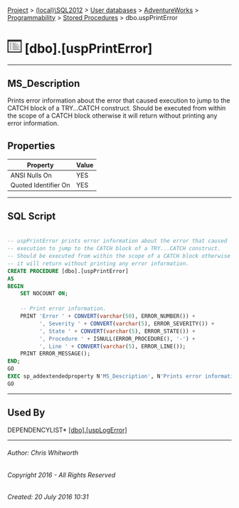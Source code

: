 #### 

[Project](../../../../../index.md) > [(local)\\SQL2012](../../../../index.md) > [User databases](../../../index.md) > [AdventureWorks](../../index.md) > [Programmability](../index.md) > [Stored Procedures](Stored_Procedures.md) > dbo.uspPrintError

# ![Stored Procedures](../../../../../Images/StoredProcedure32.png) [dbo].[uspPrintError]

---

## <a name="#description"></a>MS_Description

Prints error information about the error that caused execution to jump to the CATCH block of a TRY...CATCH construct. Should be executed from within the scope of a CATCH block otherwise it will return without printing any error information.

## <a name="#properties"></a>Properties

| Property | Value |
|---|---|
| ANSI Nulls On | YES |
| Quoted Identifier On | YES |


---

## <a name="#sqlscript"></a>SQL Script

```sql

-- uspPrintError prints error information about the error that caused 
-- execution to jump to the CATCH block of a TRY...CATCH construct. 
-- Should be executed from within the scope of a CATCH block otherwise 
-- it will return without printing any error information.
CREATE PROCEDURE [dbo].[uspPrintError] 
AS
BEGIN
    SET NOCOUNT ON;

    -- Print error information. 
    PRINT 'Error ' + CONVERT(varchar(50), ERROR_NUMBER()) +
          ', Severity ' + CONVERT(varchar(5), ERROR_SEVERITY()) +
          ', State ' + CONVERT(varchar(5), ERROR_STATE()) + 
          ', Procedure ' + ISNULL(ERROR_PROCEDURE(), '-') + 
          ', Line ' + CONVERT(varchar(5), ERROR_LINE());
    PRINT ERROR_MESSAGE();
END;
GO
EXEC sp_addextendedproperty N'MS_Description', N'Prints error information about the error that caused execution to jump to the CATCH block of a TRY...CATCH construct. Should be executed from within the scope of a CATCH block otherwise it will return without printing any error information.', 'SCHEMA', N'dbo', 'PROCEDURE', N'uspPrintError', NULL, NULL
GO

```


---

## <a name="#usedby"></a>Used By

DEPENDENCYLIST* [[dbo].[uspLogError]](uspLogError.md)


---

###### Author:  Chris Whitworth

###### Copyright 2016 - All Rights Reserved

###### Created: 20 July 2016 10:31

